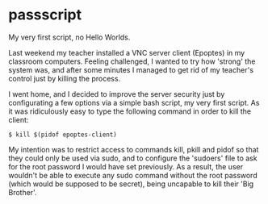 # passscript

My very first script, no Hello Worlds.

Last weekend my teacher installed a VNC server client (Epoptes) in my classroom computers. Feeling challenged, I wanted to try how 'strong' the system was, and after some minutes I managed to get rid of my teacher's control just by killing the process.

I went home, and I decided to improve the server security just by configurating a few options via a simple bash script, my very first script. As it was ridiculously easy to type the following command in order to kill the client:

    $ kill $(pidof epoptes-client)
    
My intention was to restrict access to commands kill, pkill and pidof so that they could only be used via sudo, and to configure the 'sudoers' file to ask for the root password I would have set previously. As a result, the user wouldn't be able to execute any sudo command without the root password (which would be supposed to be secret), being uncapable to kill their 'Big Brother'.
